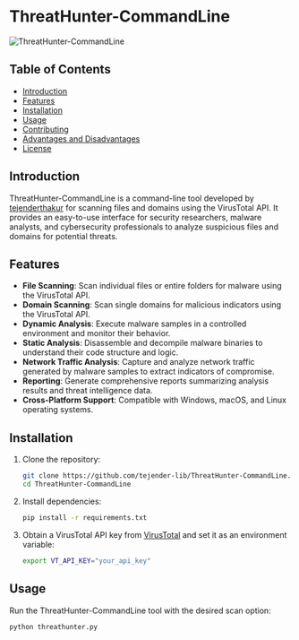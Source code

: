 # ThreatHunter-CommandLine

![ThreatHunter-CommandLine](threathunter.png)

## Table of Contents

- [Introduction](#introduction)
- [Features](#features)
- [Installation](#installation)
- [Usage](#usage)
- [Contributing](#contributing)
- [Advantages and Disadvantages](#advantages-and-disadvantages)
- [License](#license)

## Introduction

ThreatHunter-CommandLine is a command-line tool developed by [tejenderthakur](https://github.com/tejender-lib) for scanning files and domains using the VirusTotal API. It provides an easy-to-use interface for security researchers, malware analysts, and cybersecurity professionals to analyze suspicious files and domains for potential threats.

## Features

- **File Scanning**: Scan individual files or entire folders for malware using the VirusTotal API.
- **Domain Scanning**: Scan single domains for malicious indicators using the VirusTotal API.
- **Dynamic Analysis**: Execute malware samples in a controlled environment and monitor their behavior.
- **Static Analysis**: Disassemble and decompile malware binaries to understand their code structure and logic.
- **Network Traffic Analysis**: Capture and analyze network traffic generated by malware samples to extract indicators of compromise.
- **Reporting**: Generate comprehensive reports summarizing analysis results and threat intelligence data.
- **Cross-Platform Support**: Compatible with Windows, macOS, and Linux operating systems.

## Installation

1. Clone the repository:

    ```bash
    git clone https://github.com/tejender-lib/ThreatHunter-CommandLine.git
    cd ThreatHunter-CommandLine
    ```

2. Install dependencies:

    ```bash
    pip install -r requirements.txt
    ```

3. Obtain a VirusTotal API key from [VirusTotal](https://www.virustotal.com/) and set it as an environment variable:

    ```bash
    export VT_API_KEY="your_api_key"
    ```

## Usage

Run the ThreatHunter-CommandLine tool with the desired scan option:

```bash
python threathunter.py
